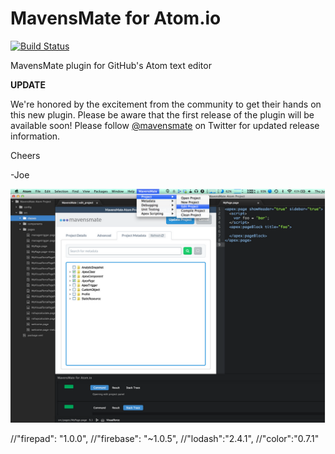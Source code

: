 MavensMate for Atom.io
===============

[![Build Status](https://travis-ci.org/joeferraro/MavensMate-Atom.svg?branch=master)](https://travis-ci.org/joeferraro/MavensMate-Atom)

MavensMate plugin for GitHub's Atom text editor

**UPDATE**

We're honored by the excitement from the community to get their hands on this new plugin. Please be aware that the first release of the plugin will be available soon! Please follow [@mavensmate](https://twitter.com/mavensmate) on Twitter for updated release information.

Cheers

-Joe

![Alt text](/screenshots/1.png?raw=true "MavensMate for Atom")

//"firepad": "1.0.0",
//"firebase": "~1.0.5",
//"lodash":"2.4.1",
//"color":"0.7.1"
